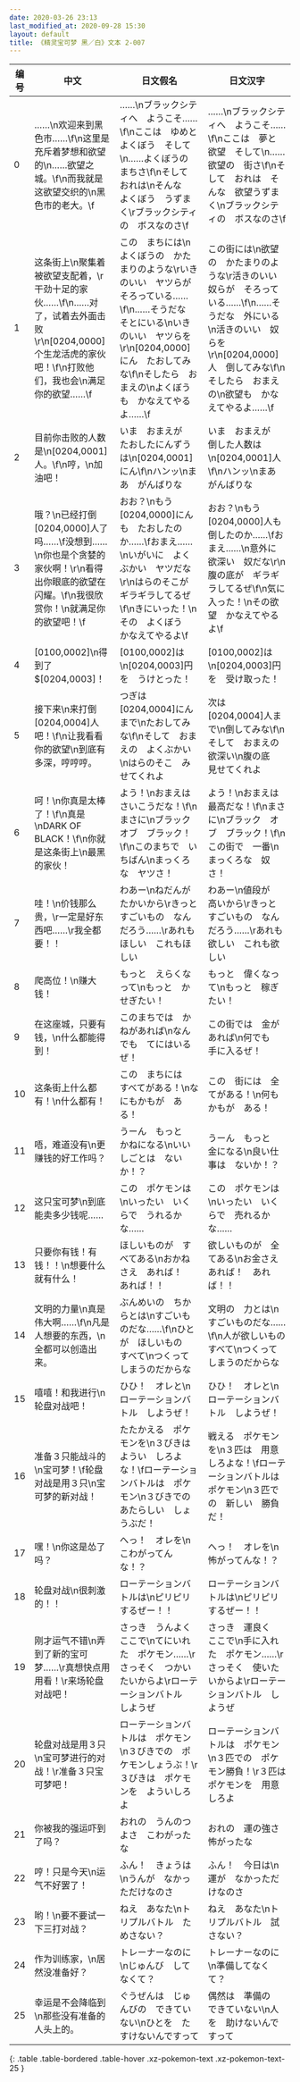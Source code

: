 ```yaml
---
date: 2020-03-26 23:13
last_modified_at: 2020-09-28 15:30
layout: default
title: 《精灵宝可梦 黑／白》文本 2-007
---
```

| 编号 | 中文 | 日文假名 | 日文汉字 |
| ---- | ---- | ---- | --- |
| 0 | ……\n欢迎来到黑色市……\f\n这里是充斥着梦想和欲望的\n……欲望之城。\f\n而我就是这欲望交织的\n黑色市的老大。\f | ……\nブラックシティへ　ようこそ……\f\nここは　ゆめと　よくぼう　そして\n……よくぼうの　まちさ\f\nそして　おれは\nそんな　よくぼう　うずまく\rブラックシティの　ボスなのさ\f | ……\nブラックシティへ　ようこそ……\f\nここは　夢と　欲望　そして\n……欲望の　街さ\f\nそして　おれは　そんな　欲望うずまく\nブラックシティの　ボスなのさ\f |
| 1 | 这条街上\n聚集着被欲望支配着，\r干劲十足的家伙……\f\n……对了，试着去外面击败\r\n[0204,0000]个生龙活虎的家伙吧！\f\n打败他们，我也会\n满足你的欲望……\f | この　まちには\nよくぼうの　かたまりのような\rいきのいい　ヤツらが　そろっている……\f\n……そうだな　そとにいる\nいきのいい　ヤツらを\r\n[0204,0000]にん　たおしてみな\f\nそしたら　おまえの\nよくぼうも　かなえてやるよ……\f | この街には\n欲望の　かたまりのような\r活きのいい　奴らが　そろっている……\f\n……そうだな　外にいる\n活きのいい　奴らを\r\n[0204,0000]人　倒してみな\f\nそしたら　おまえの\n欲望も　かなえてやるよ……\f |
| 2 | 目前你击败的人数是\n[0204,0001]人。\f\n哼，\n加油吧！ | いま　おまえが　たおしたにんずうは\n[0204,0001]にん\f\nハンッ\nまあ　がんばりな | いま　おまえが　倒した人数は\n[0204,0001]人\f\nハンッ\nまあ　がんばりな |
| 3 | 哦？\n已经打倒[0204,0000]人了吗……\f没想到……\n你也是个贪婪的家伙啊！\r\n看得出你眼底的欲望在闪耀。\f\n我很欣赏你！\n就满足你的欲望吧！\f | おお？\nもう　[0204,0000]にんも　たおしたのか……\fおまえ……\nいがいに　よくぶかい　ヤツだな\r\nはらのそこが　ギラギラしてるぜ\f\nきにいった！\nその　よくぼう　かなえてやるよ\f | おお？\nもう　[0204,0000]人も　倒したのか……\fおまえ……\n意外に　欲深い　奴だな\r\n腹の底が　ギラギラしてるぜ\f\n気に入った！\nその欲望　かなえてやるよ\f |
| 4 | [0100,0002]\n得到了$[0204,0003]！ | [0100,0002]は\n[0204,0003]円を　うけとった！ | [0100,0002]は\n[0204,0003]円を　受け取った！ |
| 5 | 接下来\n来打倒[0204,0004]人吧！\f\n让我看看你的欲望\n到底有多深，哼哼哼。 | つぎは　[0204,0004]にんまで\nたおしてみな\f\nそして　おまえの　よくぶかい\nはらのそこ　みせてくれよ | 次は　[0204,0004]人まで\n倒してみな\f\nそして　おまえの　欲深い\n腹の底　見せてくれよ |
| 6 | 呵！\n你真是太棒了！\f\n真是\nDARK OF BLACK！\f\n你就是这条街上\n最黑的家伙！ | よう！\nおまえは　さいこうだな！\f\nまさに\nブラック　オブ　ブラック！\f\nこのまちで　いちばん\nまっくろな　ヤツさ！ | よう！\nおまえは　最高だな！\f\nまさに\nブラック　オブ　ブラック！\f\nこの街で　一番\nまっくろな　奴さ！ |
| 7 | 哇！\n价钱那么贵，\r一定是好东西吧……\r我全都要！！ | わあー\nねだんが　たかいから\rきっと　すごいもの　なんだろう……\rあれもほしい　これもほしい | わあー\n値段が　高いから\rきっと　すごいもの　なんだろう……\rあれも欲しい　これも欲しい |
| 8 | 爬高位！\n赚大钱！ | もっと　えらくなって\nもっと　かせぎたい！ | もっと　偉くなって\nもっと　稼ぎたい！ |
| 9 | 在这座城，只要有钱，\n什么都能得到！ | このまちでは　かねがあれば\nなんでも　てにはいるぜ！ | この街では　金があれば\n何でも　手に入るぜ！ |
| 10 | 这条街上什么都有！\n什么都有！ | この　まちには　すべてがある！\nなにもかもが　ある！ | この　街には　全てがある！\n何もかもが　ある！ |
| 11 | 唔，难道没有\n更赚钱的好工作吗？ | うーん　もっと　かねになる\nいい　しごとは　ないか！？ | うーん　もっと　金になる\n良い仕事は　ないか！？ |
| 12 | 这只宝可梦\n到底能卖多少钱呢…… | この　ポケモンは\nいったい　いくらで　うれるかな…… | この　ポケモンは\nいったい　いくらで　売れるかな…… |
| 13 | 只要你有钱！有钱！！\n想要什么就有什么！ | ほしいものが　すべてある\nおかねさえ　あれば！　あれば！！ | 欲しいものが　全てある\nお金さえ　あれば！　あれば！！ |
| 14 | 文明的力量\n真是伟大啊……\f\n凡是人想要的东西，\n全都可以创造出来。 | ぶんめいの　ちからとは\nすごいものだな……\f\nひとが　ほしいもの　すべて\nつくって　しまうのだからな | 文明の　力とは\nすごいものだな……\f\n人が欲しいもの　すべて\nつくって　しまうのだからな |
| 15 | 嘻嘻！和我进行\n轮盘对战吧！ | ひひ！　オレと\nローテーションバトル　しようぜ！ | ひひ！　オレと\nローテーションバトル　しようぜ！ |
| 16 | 准备３只能战斗的\n宝可梦！\f轮盘对战是用３只\n宝可梦的新对战！ | たたかえる　ポケモンを\n３びきは　ようい　しろよな！\fローテーションバトルは　ポケモン\n３びきでの　あたらしい　しょうぶだ！ | 戦える　ポケモンを\n３匹は　用意しろよな！\fローテーションバトルは　ポケモン\n３匹での　新しい　勝負だ！ |
| 17 | 嘿！\n你这是怂了吗？ | へっ！　オレを\nこわがってんな！？ | へっ！　オレを\n怖がってんな！？ |
| 18 | 轮盘对战\n很刺激的！！ | ローテーションバトルは\nピリピリするぜー！！ | ローテーションバトルは\nピリピリするぜー！！ |
| 19 | 刚才运气不错\n弄到了新的宝可梦……\r真想快点用用看！\r来场轮盘对战吧！ | さっき　うんよく　ここで\nてにいれた　ポケモン……\rさっそく　つかいたいからよ\rローテーションバトル　しようぜ | さっき　運良く　ここで\n手に入れた　ポケモン……\rさっそく　使いたいからよ\rローテーションバトル　しようぜ |
| 20 | 轮盘对战是用３只\n宝可梦进行的对战！\r准备３只宝可梦吧！ | ローテーションバトルは　ポケモン\n３びきでの　ポケモンしょうぶ！\r３びきは　ポケモンを　よういしろよ | ローテーションバトルは　ポケモン\n３匹での　ポケモン勝負！\r３匹は　ポケモンを　用意しろよ |
| 21 | 你被我的强运吓到了吗？ | おれの　うんのつよさ　こわがったな | おれの　運の強さ　怖がったな |
| 22 | 哼！只是今天\n运气不好罢了！ | ふん！　きょうは\nうんが　なかっただけなのさ | ふん！　今日は\n運が　なかっただけなのさ |
| 23 | 哟！\n要不要试一下三打对战？ | ねえ　あなた\nトリプルバトル　ためさない？ | ねえ　あなた\nトリプルバトル　試さない？ |
| 24 | 作为训练家，\n居然没准备好？ | トレーナーなのに\nじゅんび　してなくて？ | トレーナーなのに\n準備してなくて？ |
| 25 | 幸运是不会降临到\n那些没有准备的人头上的。 | ぐうぜんは　じゅんびの　できていない\nひとを　たすけないんですって | 偶然は　準備の　できていない\n人を　助けないんですって |
{: .table .table-bordered .table-hover .xz-pokemon-text .xz-pokemon-text-25 }